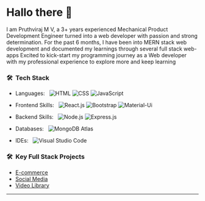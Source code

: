 # Hallo there 🙌

I am Pruthviraj M V, a 3+ years experienced Mechanical Product Development Engineer turned into a web developer with passion and strong determination.
For the past 6  months, I have been into MERN stack web development and documented my learnings through several full stack web-apps
Excited to kick-start my programming journey as a Web developer with my professional experience to explore more and keep learning


### **🛠 &nbsp;Tech Stack**

- Languages: &nbsp;
  ![HTML](https://img.shields.io/badge/-HTML-333333?style=flat&logo=HTML5)
  ![CSS](https://img.shields.io/badge/-CSS-333333?style=flat&logo=CSS3&logoColor=1572B6)
  ![JavaScript](https://img.shields.io/badge/-JavaScript-333333?style=flat&logo=javascript)
  

- Frontend Skills: &nbsp;
  ![React.js](https://img.shields.io/badge/-React.js-333333?style=flat&logo=React&logoColor=007ACC)
  ![Bootstrap](https://img.shields.io/badge/-Bootstrap-333333?style=flat&logo=bootstrap&logoColor=563D7C)
  ![Material-Ui](https://img.shields.io/badge/-MaterialUi-333333?style=flat&logo=materialui&logoColor=007ACC)
  
- Backend Skills: &nbsp;
  ![Node.js](https://img.shields.io/badge/-Node.js-333333?style=flat&logo=Node.js&logoColor=007ACC)
  ![Express.js](https://img.shields.io/badge/-Express.js-333333?style=flat&logo=node.js)
  
- Databases:  &nbsp;
  ![MongoDB Atlas](https://img.shields.io/badge/-MongoDB%20Atlas-333333?style=flat&logo=mongodb)

- IDEs: &nbsp;
  ![Visual Studio Code](https://img.shields.io/badge/-Visual%20Studio%20Code-333333?style=flat&logo=visual-studio-code&logoColor=007ACC)


### **🛠 &nbsp;Key Full Stack Projects**

- [E-commerce](https://baddymart.netlify.app/)
- [Social Media](https://baddybuzz.netlify.app/)
- [Video Library](https://baddyshots.netlify.app/)

***
